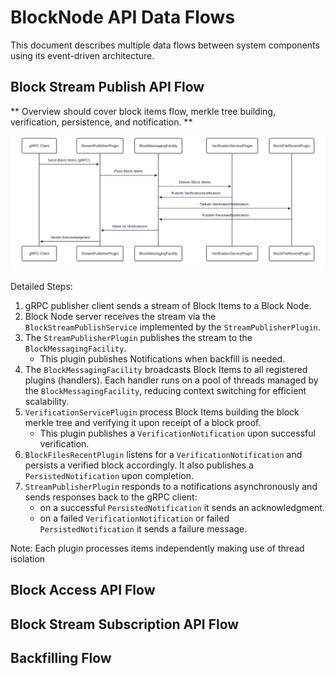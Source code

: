 # BlockNode API Data Flows

This document describes multiple data flows between system components using its event-driven architecture.

## Block Stream Publish API Flow

** Overview should cover block items flow, merkle tree building, verification, persistence, and notification. **

![block-item-publish-flow](./../../assets/block-item-publish-flow.svg)

Detailed Steps:
1. gRPC publisher client sends a stream of Block Items to a Block Node.
2. Block Node server receives the stream via the `BlockStreamPublishService` implemented by the `StreamPublisherPlugin`.
3. The `StreamPublisherPlugin` publishes the stream to the `BlockMessagingFacility`.
    - This plugin publishes Notifications when backfill is needed.
4. The `BlockMessagingFacility` broadcasts Block Items to all registered plugins (handlers). Each handler runs on a pool
of threads managed by the `BlockMessagingFacility`, reducing context switching for efficient scalability.
5. `VerificationServicePlugin` process Block Items building the block merkle tree and verifying it upon receipt of a
block proof.
    - This plugin publishes a `VerificationNotification` upon successful verification.
6. `BlockFilesRecentPlugin` listens for a `VerificationNotification` and persists a verified block accordingly. It also
publishes a `PersistedNotification` upon completion.
7. `StreamPublisherPlugin` responds to a notifications asynchronously and sends responses back to the gRPC client:
    - on a successful `PersistedNotification` it sends an acknowledgment.
    - on a failed `VerificationNotification` or failed `PersistedNotification` it sends a failure message.

Note: Each plugin processes items independently making use of thread isolation

## Block Access API Flow

## Block Stream Subscription API Flow

## Backfilling Flow

